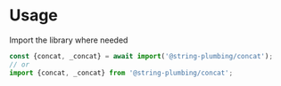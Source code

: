# Usage

Import the library where needed
```js
const {concat, _concat} = await import('@string-plumbing/concat');
// or
import {concat, _concat} from '@string-plumbing/concat';
```
